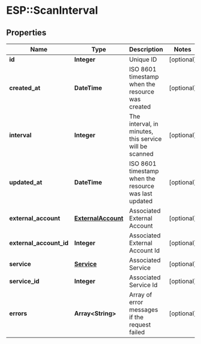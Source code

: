 # ESP::ScanInterval

## Properties
Name | Type | Description | Notes
------------ | ------------- | ------------- | -------------
**id** | **Integer** | Unique ID | [optional] 
**created_at** | **DateTime** | ISO 8601 timestamp when the resource was created | [optional] 
**interval** | **Integer** | The interval, in minutes, this service will be scanned | [optional] 
**updated_at** | **DateTime** | ISO 8601 timestamp when the resource was last updated | [optional] 
**external_account** | [**ExternalAccount**](ExternalAccount.md) | Associated External Account | [optional] 
**external_account_id** | **Integer** | Associated External Account Id | [optional] 
**service** | [**Service**](Service.md) | Associated Service | [optional] 
**service_id** | **Integer** | Associated Service Id | [optional] 
**errors** | **Array&lt;String&gt;** | Array of error messages if the request failed | [optional] 


